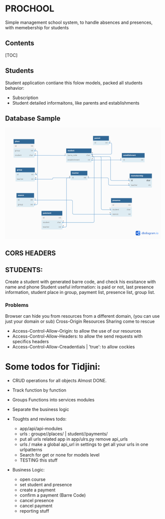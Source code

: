 # PROCHOOL

Simple management school system, to handle absences and presences, with memebership for students

## Contents

[TOC]

## Students

Student application contiane this folow models, packed all students behavior:

- Subscription
- Student detailed informaitons, like parents and establishments

## Database Sample

![database_diagram](./docs/images/database_diagram.png)

## CORS HEADERS

## STUDENTS:
Create a student with generated barre code, and check his exsitance with name and phone
Student useful information: is paid or not, last presence information, student place in group, payment list, presence list, group list.

### Problems

Browser can hide you from resources from a different domain, (you can use just your domain or sub)
Cross-Origin Resources Sharing come to rescue

- Access-Control-Allow-Origin: to allow the use of our resources
- Access-Control-Allow-Headers: to allow the send requests with specifics headers
- Access-Control-Allow-Creadentials | 'true': to allow cockies

# Some todos for Tidjini:

- CRUD operations for all objects Almost DONE.
- Track function by function
- Groups Functions into services modules
- Separate the business logic
- Toughts and reviews todo: 
    - app/api/api-modules
    - urls : groupe/<id>/places/<id> | student/<id>/payments/<id>
    - put all urls related app in app/ulrs.py remove api_urls
    - urls / make a global api_url in settings to get all your urls in one urlpatterns
    - Search for get or none for models level
    - TESTING this stuff
     
- Business Logic:
  - open course
  - set student and presence
  - create a payment
  - confirm a payment (Barre Code)
  - cancel presence
  - cancel payment
  - reporting stuff

